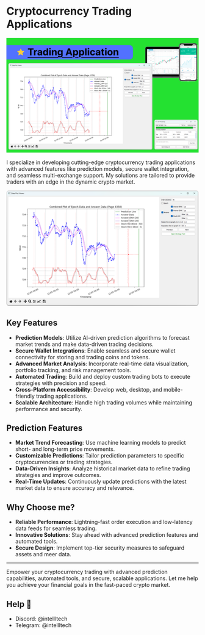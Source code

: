 # Cryptocurrency Trading Applications  
![Banner](https://github.com/intellltech/Trading-application/blob/main/trading-application.png)

I specialize in developing cutting-edge cryptocurrency trading applications with advanced features like prediction models, secure wallet integration, and seamless multi-exchange support. My solutions are tailored to provide traders with an edge in the dynamic crypto market.  

![Banner](https://github.com/intellltech/Trading-application/blob/main/image.png)
## Key Features  

- **Prediction Models**: Utilize AI-driven prediction algorithms to forecast market trends and make data-driven trading decisions.  
- **Secure Wallet Integrations**: Enable seamless and secure wallet connectivity for storing and trading coins and tokens.  
- **Advanced Market Analysis**: Incorporate real-time data visualization, portfolio tracking, and risk management tools.  
- **Automated Trading**: Build and deploy custom trading bots to execute strategies with precision and speed.  
- **Cross-Platform Accessibility**: Develop web, desktop, and mobile-friendly trading applications.  
- **Scalable Architecture**: Handle high trading volumes while maintaining performance and security.  

## Prediction Features  

- **Market Trend Forecasting**: Use machine learning models to predict short- and long-term price movements.  
- **Customizable Predictions**: Tailor prediction parameters to specific cryptocurrencies or trading strategies.  
- **Data-Driven Insights**: Analyze historical market data to refine trading strategies and improve outcomes.  
- **Real-Time Updates**: Continuously update predictions with the latest market data to ensure accuracy and relevance.  

## Why Choose me?  

- **Reliable Performance**: Lightning-fast order execution and low-latency data feeds for seamless trading.  
- **Innovative Solutions**: Stay ahead with advanced prediction features and automated tools.  
- **Secure Design**: Implement top-tier security measures to safeguard assets and meer data.  

---

Empower your cryptocurrency trading with advanced prediction capabilities, automated tools, and secure, scalable applications. Let me help you achieve your financial goals in the fast-paced crypto market.  

## Help 📮
- Discord: @intellltech
- Telegram: @intellltech
